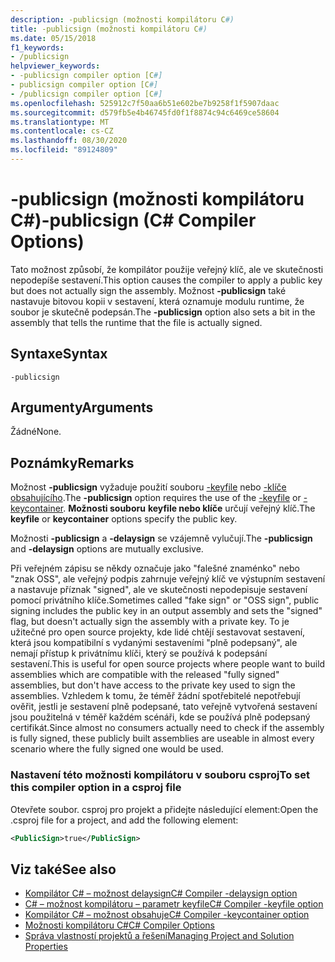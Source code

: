 ```yaml
---
description: -publicsign (možnosti kompilátoru C#)
title: -publicsign (možnosti kompilátoru C#)
ms.date: 05/15/2018
f1_keywords:
- /publicsign
helpviewer_keywords:
- -publicsign compiler option [C#]
- publicsign compiler option [C#]
- /publicsign compiler option [C#]
ms.openlocfilehash: 525912c7f50aa6b51e602be7b9258f1f5907daac
ms.sourcegitcommit: d579fb5e4b46745fd0f1f8874c94c6469ce58604
ms.translationtype: MT
ms.contentlocale: cs-CZ
ms.lasthandoff: 08/30/2020
ms.locfileid: "89124809"
---
```

# <a name="-publicsign-c-compiler-options"></a><span data-ttu-id="b1bec-103">-publicsign (možnosti kompilátoru C#)</span><span class="sxs-lookup"><span data-stu-id="b1bec-103">-publicsign (C# Compiler Options)</span></span>

<span data-ttu-id="b1bec-104">Tato možnost způsobí, že kompilátor použije veřejný klíč, ale ve skutečnosti nepodepíše sestavení.</span><span class="sxs-lookup"><span data-stu-id="b1bec-104">This option causes the compiler to apply a public key but does not actually sign the assembly.</span></span> <span data-ttu-id="b1bec-105">Možnost **-publicsign** také nastavuje bitovou kopii v sestavení, která oznamuje modulu runtime, že soubor je skutečně podepsán.</span><span class="sxs-lookup"><span data-stu-id="b1bec-105">The **-publicsign** option also sets a bit in the assembly that tells the runtime that the file is actually signed.</span></span>

## <a name="syntax"></a><span data-ttu-id="b1bec-106">Syntaxe</span><span class="sxs-lookup"><span data-stu-id="b1bec-106">Syntax</span></span>

```console
-publicsign
```

## <a name="arguments"></a><span data-ttu-id="b1bec-107">Argumenty</span><span class="sxs-lookup"><span data-stu-id="b1bec-107">Arguments</span></span>

<span data-ttu-id="b1bec-108">Žádné</span><span class="sxs-lookup"><span data-stu-id="b1bec-108">None.</span></span>

## <a name="remarks"></a><span data-ttu-id="b1bec-109">Poznámky</span><span class="sxs-lookup"><span data-stu-id="b1bec-109">Remarks</span></span>

<span data-ttu-id="b1bec-110">Možnost **-publicsign** vyžaduje použití souboru [-keyfile](keyfile-compiler-option.md) nebo [-klíče obsahujícího](keycontainer-compiler-option.md).</span><span class="sxs-lookup"><span data-stu-id="b1bec-110">The **-publicsign** option requires the use of the [-keyfile](keyfile-compiler-option.md) or [-keycontainer](keycontainer-compiler-option.md).</span></span> <span data-ttu-id="b1bec-111">**Možnosti souboru** **keyfile nebo klíče** určují veřejný klíč.</span><span class="sxs-lookup"><span data-stu-id="b1bec-111">The **keyfile** or **keycontainer** options specify the public key.</span></span>

<span data-ttu-id="b1bec-112">Možnosti **-publicsign** a **-delaysign** se vzájemně vylučují.</span><span class="sxs-lookup"><span data-stu-id="b1bec-112">The **-publicsign** and **-delaysign** options are mutually exclusive.</span></span>

<span data-ttu-id="b1bec-113">Při veřejném zápisu se někdy označuje jako "falešné znaménko" nebo "znak OSS", ale veřejný podpis zahrnuje veřejný klíč ve výstupním sestavení a nastavuje příznak "signed", ale ve skutečnosti nepodepisuje sestavení pomocí privátního klíče.</span><span class="sxs-lookup"><span data-stu-id="b1bec-113">Sometimes called "fake sign" or "OSS sign", public signing includes the public key in an output assembly and sets the "signed" flag, but doesn't actually sign the assembly with a private key.</span></span> <span data-ttu-id="b1bec-114">To je užitečné pro open source projekty, kde lidé chtějí sestavovat sestavení, která jsou kompatibilní s vydanými sestaveními "plně podepsaný", ale nemají přístup k privátnímu klíči, který se používá k podepsání sestavení.</span><span class="sxs-lookup"><span data-stu-id="b1bec-114">This is useful for open source projects where people want to build assemblies which are compatible with the released "fully signed" assemblies, but don't have access to the private key used to sign the assemblies.</span></span> <span data-ttu-id="b1bec-115">Vzhledem k tomu, že téměř žádní spotřebitelé nepotřebují ověřit, jestli je sestavení plně podepsané, tato veřejně vytvořená sestavení jsou použitelná v téměř každém scénáři, kde se používá plně podepsaný certifikát.</span><span class="sxs-lookup"><span data-stu-id="b1bec-115">Since almost no consumers actually need to check if the assembly is fully signed, these publicly built assemblies are useable in almost every scenario where the fully signed one would be used.</span></span>

### <a name="to-set-this-compiler-option-in-a-csproj-file"></a><span data-ttu-id="b1bec-116">Nastavení této možnosti kompilátoru v souboru csproj</span><span class="sxs-lookup"><span data-stu-id="b1bec-116">To set this compiler option in a csproj file</span></span>

<span data-ttu-id="b1bec-117">Otevřete soubor. csproj pro projekt a přidejte následující element:</span><span class="sxs-lookup"><span data-stu-id="b1bec-117">Open the .csproj file for a project, and add the following element:</span></span>

```xml
<PublicSign>true</PublicSign>
```

## <a name="see-also"></a><span data-ttu-id="b1bec-118">Viz také</span><span class="sxs-lookup"><span data-stu-id="b1bec-118">See also</span></span>

- [<span data-ttu-id="b1bec-119">Kompilátor C# – možnost delaysign</span><span class="sxs-lookup"><span data-stu-id="b1bec-119">C# Compiler -delaysign option</span></span>](delaysign-compiler-option.md)
- [<span data-ttu-id="b1bec-120">C# – možnost kompilátoru – parametr keyfile</span><span class="sxs-lookup"><span data-stu-id="b1bec-120">C# Compiler -keyfile option</span></span>](keyfile-compiler-option.md)
- [<span data-ttu-id="b1bec-121">Kompilátor C# – možnost obsahuje</span><span class="sxs-lookup"><span data-stu-id="b1bec-121">C# Compiler -keycontainer option</span></span>](keycontainer-compiler-option.md)
- [<span data-ttu-id="b1bec-122">Možnosti kompilátoru C#</span><span class="sxs-lookup"><span data-stu-id="b1bec-122">C# Compiler Options</span></span>](index.md)
- [<span data-ttu-id="b1bec-123">Správa vlastností projektů a řešení</span><span class="sxs-lookup"><span data-stu-id="b1bec-123">Managing Project and Solution Properties</span></span>](/visualstudio/ide/managing-project-and-solution-properties)
